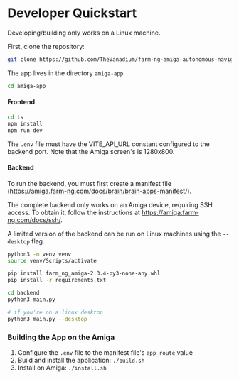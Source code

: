 # Developer Quickstart
Developing/building only works on a Linux machine. 

First, clone the repository:
```bash
git clone https://github.com/TheVanadium/farm-ng-amiga-autonomous-navigation.git
```

The app lives in the directory `amiga-app`
```bash
cd amiga-app
```

#### Frontend
```bash
cd ts
npm install
npm run dev
```
The `.env` file must have the VITE_API_URL constant configured to the backend port. Note that the Amiga screen's is 1280x800.

#### Backend
To run the backend, you must first create a manifest file (https://amiga.farm-ng.com/docs/brain/brain-apps-manifest/).

The complete backend only works on an Amiga device, requiring SSH access. To obtain it, follow the instructions at https://amiga.farm-ng.com/docs/ssh/. 

A limited version of the backend can be run on Linux machines using the `--desktop` flag.
```bash
python3 -m venv venv
source venv/Scripts/activate

pip install farm_ng_amiga-2.3.4-py3-none-any.whl
pip install -r requirements.txt

cd backend
python3 main.py

# if you're on a linux desktop
python3 main.py --desktop 
```

### Building the App on the Amiga
1. Configure the `.env` file to the manifest file's `app_route` value
2. Build and install the application: `./build.sh`
3. Install on Amiga: `./install.sh`
